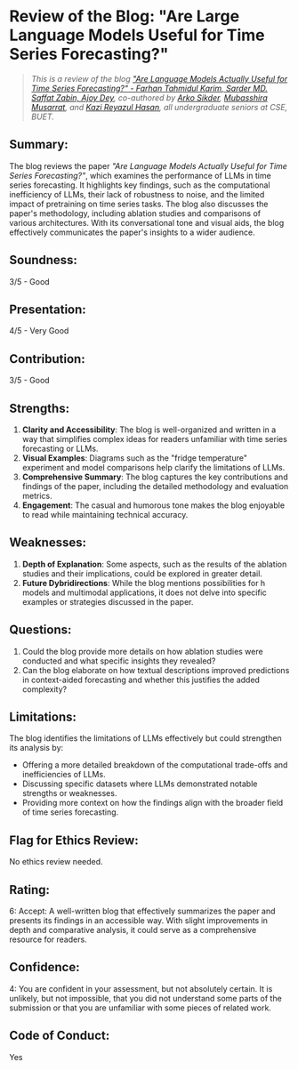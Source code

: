 # Review of the Blog: "Are Large Language Models Useful for Time Series Forecasting?"

> *This is a review of the blog ["Are Language Models Actually Useful for Time Series Forecasting?" - Farhan Tahmidul Karim, Sarder MD. Saffat Zabin, Ajoy Dey](https://github.com/farhanitrate35/Blogs/blob/main/Are%20Language%20Models%20Actually%20Useful%20for%20Time%20Series%20Forecasting%3F/Review_Blog.md), co-authored by [Arko Sikder](1905109), [Mubasshira Musarrat](1905088), and [Kazi Reyazul Hasan](1905082), all undergraduate seniors at CSE, BUET.*


## Summary:

The blog reviews the paper *"Are Language Models Actually Useful for Time Series Forecasting?"*, which examines the performance of LLMs in time series forecasting. It highlights key findings, such as the computational inefficiency of LLMs, their lack of robustness to noise, and the limited impact of pretraining on time series tasks. The blog also discusses the paper's methodology, including ablation studies and comparisons of various architectures. With its conversational tone and visual aids, the blog effectively communicates the paper's insights to a wider audience.

## Soundness: 
3/5 - Good

## Presentation: 
4/5 - Very Good

## Contribution: 
3/5 - Good

## Strengths:
1. **Clarity and Accessibility**: The blog is well-organized and written in a way that simplifies complex ideas for readers unfamiliar with time series forecasting or LLMs.
2. **Visual Examples**: Diagrams such as the "fridge temperature" experiment and model comparisons help clarify the limitations of LLMs.
3. **Comprehensive Summary**: The blog captures the key contributions and findings of the paper, including the detailed methodology and evaluation metrics.
4. **Engagement**: The casual and humorous tone makes the blog enjoyable to read while maintaining technical accuracy.

## Weaknesses:
1. **Depth of Explanation**: Some aspects, such as the results of the ablation studies and their implications, could be explored in greater detail.
2. **Future Dybridirections**: While the blog mentions possibilities for h models and multimodal applications, it does not delve into specific examples or strategies discussed in the paper.

## Questions:
1. Could the blog provide more details on how ablation studies were conducted and what specific insights they revealed?
2. Can the blog elaborate on how textual descriptions improved predictions in context-aided forecasting and whether this justifies the added complexity?

## Limitations:
The blog identifies the limitations of LLMs effectively but could strengthen its analysis by:
- Offering a more detailed breakdown of the computational trade-offs and inefficiencies of LLMs.
- Discussing specific datasets where LLMs demonstrated notable strengths or weaknesses.
- Providing more context on how the findings align with the broader field of time series forecasting.

## Flag for Ethics Review:
No ethics review needed.

## Rating:
6: Accept: A well-written blog that effectively summarizes the paper and presents its findings in an accessible way. With slight improvements in depth and comparative analysis, it could serve as a comprehensive resource for readers.

## Confidence:
4: You are confident in your assessment, but not absolutely certain. It is unlikely, but not impossible, that you did not understand some parts of the submission or that you are unfamiliar with some pieces of related work.

## Code of Conduct:
Yes